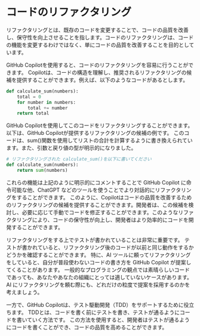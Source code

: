 # コードのリファクタリング

リファクタリングとは、既存のコードを変更することで、コードの品質を改善し、保守性を向上させることを指します。コードのリファクタリングは、コードの機能を変更するわけではなく、単にコードの品質を改善することを目的としています。

GitHub Copilotを使用すると、コードのリファクタリングを容易に行うことができます。
Copilotは、コードの構造を理解し、推奨されるリファクタリングの候補を提供することができます。例えば、以下のようなコードがあるとします。

```py
def calculate_sum(numbers):
    total = 0
    for number in numbers:
        total += number
    return total
```

GitHub Copilotを使用してこのコードをリファクタリングすることができます。以下は、GitHub Copilotが提供するリファクタリングの候補の例です。
このコードは、sum()関数を使用してリストの合計を計算するように書き換えられています。また、引数と戻り値の型が明示的になりました。

```py
# リファクタリングされた calculate_sum()を以下に書いてください
def calculate_sum(numbers):
    return sum(numbers)
```

これらの機能は上記のように明示的にコメントすることで GitHub Copilot に命令可能な他、ChatGPT などのツールを使うことでより対話的にリファクタリングをすることができます。
このように、Copilotはコードの品質を改善するためのリファクタリングの候補を提供することができます。開発者は、この候補を検討し、必要に応じて手動でコードを修正することができます。このようなリファクタリングにより、コードの保守性が向上し、開発者はより効率的にコードを開発することができます。

リファクタリングをする上でテストが書かれていることは非常に重要です。
テストが書かれていると、リファクタリング後のコードが以前と同じ動作をするかどうかを確認することができます。
特に、AI ツールに頼ってリファクタリングをしていると、自分が普段使わないコードの書き方を GitHub Copilot が提案してくることがあります。
一般的なプログラミングの観点では素晴らしいコードであっても、あなたやあなたの組織にとっては適していないケースがあります。
AI にリファクタリングを頼む際にも、どれだけの粒度で提案を採用するのかを考えましょう。

一方で、GitHub Copilotは、テスト駆動開発（TDD）をサポートするために役立ちます。
TDDとは、コードを書く前にテストを書き、テストが通るようにコードを書いていく方法です。
この方法を使用すると、開発者はテストが通るようにコードを書くことができ、コードの品質を高めることができます。
